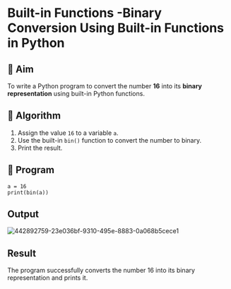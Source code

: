 # Built-in Functions -Binary Conversion Using Built-in Functions in Python

## 🎯 Aim
To write a Python program to convert the number **16** into its **binary representation** using built-in Python functions.

## 🧠 Algorithm
1. Assign the value `16` to a variable `a`.
2. Use the built-in `bin()` function to convert the number to binary.
3. Print the result.

## 🧾 Program
```
a = 16
print(bin(a))
```
## Output
![442892759-23e036bf-9310-495e-8883-0a068b5cece1](https://github.com/user-attachments/assets/a9de7c63-6ec4-4612-aa8c-c12ec6e91e2f)

## Result
The program successfully converts the number 16 into its binary representation and prints it.
